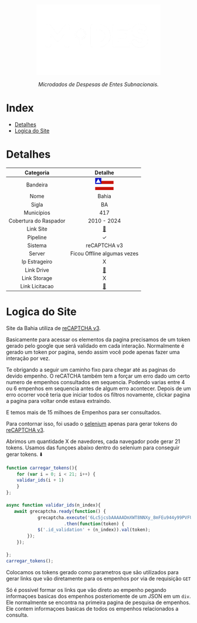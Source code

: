 <!-- Header -->
<p align="center">
   <a href="https://basedosdados.org">
    <picture>
      <source media="(prefers-color-scheme: dark)" srcset="/docs/images/logo1_mides_white.png">
      <source media="(prefers-color-scheme: light)" srcset="/docs/images/logo1_mides_black.png">
      <img src="/docs/images/logo1_mides_white.png" width="340" alt="MiDES">
  </picture>
  </a>
</p>

<p align="center">
    <em>Microdados de Despesas de Entes Subnacionais.</em>
</p>

# Index

- [Detalhes](#detalhes)
- [Logica do Site](#logica-do-site)

# Detalhes
Categoria|Detalhe|
|:-:|:-:|
Bandeira|<img src="/docs/images/flags/ba.png" width=50>
Nome|Bahia
Sigla| BA
Municípios| 417
Cobertura do Raspador| 2010 - 2024
Link Site| [:link:](https://www.tcm.ba.gov.br/controle-social/consulta-de-despesas/)
Pipeline|✓
Sistema| reCAPTCHA v3
Server|Ficou Offline algumas vezes
Ip Estrageiro|X
Link Drive|[:link:](https://drive.google.com/drive/u/0/folders/1HFhCqiUNC_AZawX43MQxs5hosY0B757V)
Link Storage|X
Link Licitacao|[:link:](https://drive.google.com/drive/u/0/folders/1EOrHv1tnydgwsahaZROwpZJbUg5Uf3JC)

# Logica do Site

Site da Bahia utiliza de [reCAPTCHA v3](https://developers.google.com/recaptcha/docs/v3?hl=pt-br).

Basicamente para acessar os elementos da pagina precisamos de um token gerado pelo google que será validado em cada interação.
Normalmente é gerado um token por pagina, sendo assim você pode apenas fazer uma interação por vez.

Te obrigando a seguir um caminho fixo para chegar até as paginas do devido empenho.
O reCATCHA também tem a forçar um erro dado um certo numero de empenhos consultados em sequencia. Podendo varias entre 4 ou 6 empenhos em sequencia antes de algum erro acontecer.
Depois de um erro ocorrer você teria que iniciar todos os filtros novamente, clickar pagina a pagina para voltar onde estava extraindo.

E temos mais de 15 milhoes de Empenhos para ser consultados.

Para contornar isso, foi usado o [selenium](https://pypi.org/project/selenium/) apenas para gerar tokens do [reCAPTCHA v3](https://developers.google.com/recaptcha/docs/v3?hl=pt-br).

Abrimos um quantidade X de navedores, cada navegador pode gerar 21 tokens.
Usamos das funçoes abaixo dentro do selenium para conseguir gerar tokens. ⬇️

```js
function carregar_tokens(){
    for (var i = 0; i < 21; i++) {
    validar_ids(i + 1)
    }
};

async function validar_ids(n_index){
   await grecaptcha.ready(function() {
            grecaptcha.execute('6Lc5jcsbAAAAADmXWT8NNXy_8mFEu944y99PVFUr', {action:'validate_captcha'})
                      .then(function(token) {
            $('.id_validation' + (n_index)).val(token);
        });
    });

};
carregar_tokens();
```
Colocamos os tokens gerado como parametros que são utilizados para gerar links que vão diretamente para os empenhos por via de requisição `GET`

Só é possivel formar os links que vão direto ao empenho pegando informaçoes basicas dos empenhos posteriomente de um JSON em um `div`.
Ele normalmente se encontra na primeira pagina de pesquisa de empenhos. Ele contem informaçoes basicas de todos os empenhos relacionados a consulta.
